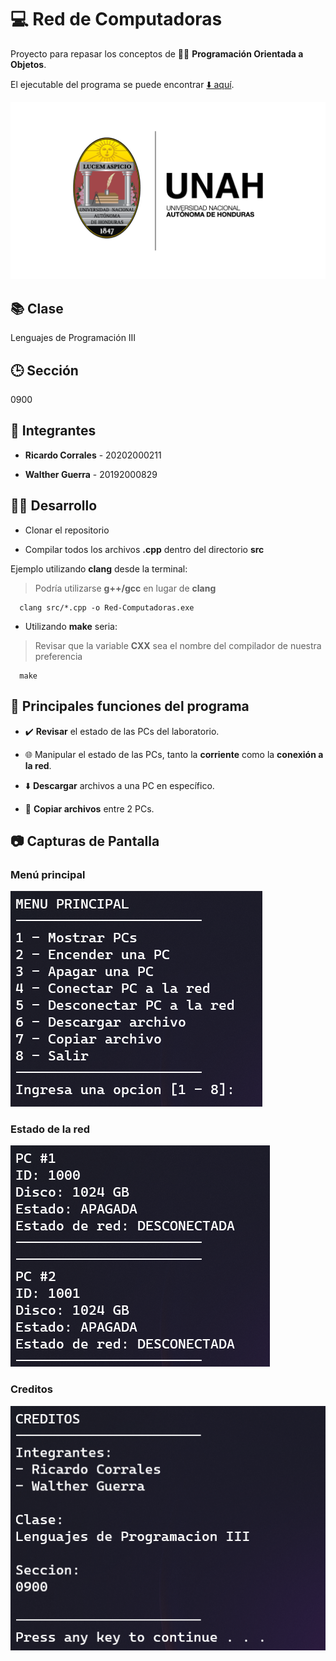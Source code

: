 # 💻 Red de Computadoras

Proyecto para repasar los conceptos de 👨‍💻 **Programación Orientada a Objetos**.

El ejecutable del programa se puede encontrar [⬇️ aquí](https://github.com/CMRicardo/Red-Computadoras/releases).

![Logo UNAH](Images/Logo-UNAH.png)

## 📚 Clase

Lenguajes de Programación III

## 🕒 Sección

0900

## 🤝 Integrantes

- **Ricardo Corrales** - 20202000211

- **Walther Guerra** - 20192000829

## 🧑‍💻 Desarrollo

- Clonar el repositorio

- Compilar todos los archivos **.cpp** dentro del directorio **src**

Ejemplo utilizando **clang** desde la terminal:

> Podría utilizarse **g++/gcc** en lugar de **clang**

```console
  clang src/*.cpp -o Red-Computadoras.exe
```

- Utilizando **make** seria:

> Revisar que la variable **CXX** sea el nombre del compilador de nuestra preferencia

```console
  make
```

## 🚀 Principales funciones del programa

- ✔️ **Revisar** el estado de las PCs del laboratorio.

- 🌐 Manipular el estado de las PCs, tanto la **corriente** como la **conexión a la red**.

- ⬇️ **Descargar** archivos a una PC en específico.

- 📄 **Copiar archivos** entre 2 PCs.

## 📷 Capturas de Pantalla

### Menú principal

![Menú Principal](Images/Menu-Principal.png)

### Estado de la red

![Estado de la red](Images/Mostrar-Red.png)

### Creditos

![Creditos](Images/Creditos.png)
